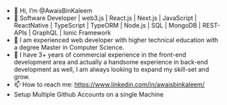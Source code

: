 - 👋 Hi, I’m @AwaisBinKaleem
- 👀 Software Developer | web3.js | React.js | Next.js | JavaScript | ReactNative | TypeScript | TypeORM | Node.js | SQL | MongoDB | REST-APIs | GraphQL | Ionic Framework
- 🌱 I am experienced web developer with higher technical education with a degree Master in Computer Science.
- 💞️ I have 3+ years of commercial experience in the front-end development area and actually a handsome experience in back-end development as well, I am always looking to expand my skill-set and grow.
- 📫 How to reach me: https://www.linkedin.com/in/awaisbinkaleem/
- <a src="https://gist.github.com/rahularity/86da20fe3858e6b311de068201d279e3.js">Setup Multiple Github Accounts on a single Machine</a>
<!---
AwaisBinKaleem/AwaisBinKaleem is a ✨ special ✨ repository because its `README.md` (this file) appears on your GitHub profile.
You can click the Preview link to take a look at your changes.
--->
